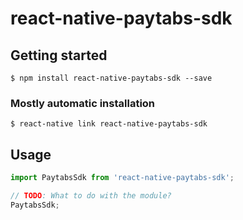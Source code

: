 # react-native-paytabs-sdk

## Getting started

`$ npm install react-native-paytabs-sdk --save`

### Mostly automatic installation

`$ react-native link react-native-paytabs-sdk`

## Usage
```javascript
import PaytabsSdk from 'react-native-paytabs-sdk';

// TODO: What to do with the module?
PaytabsSdk;
```
